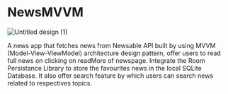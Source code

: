 # NewsMVVM
![Untitled design (1)](https://github.com/devlopAndroid/NewsMVVM/assets/96105594/a4a14302-0fc1-4568-8a99-18693e012dfc)

A news app that fetches news from Newsable API built by using MVVM (Model-View-ViewModel) architecture design pattern, offer users to read full news on clicking on readMore of newspage. Integrate the Room Persistance Library to store the favourites news in the local SQLite Database. It also offer search feature by which users can search news related to respectives topics.
